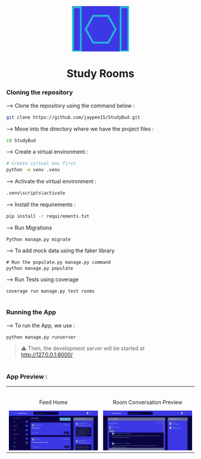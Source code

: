 <div align="center">
<img width="30%" src="https://github.com/jaypee15/study_rooms/blob/master/static/images/study-rooms.png?raw=true">

# Study Rooms
</div>

### Cloning the repository

--> Clone the repository using the command below :
```bash
git clone https://github.com/jaypee15/StudyBud.git

```

--> Move into the directory where we have the project files : 
```bash
cd StudyBud

```

--> Create a virtual environment.:
```bash
# Create virtual env first
python -m venv .venv

```

--> Activate the virtual environment :
```bash
.venv\scripts\activate

```

--> Install the requirements :
```bash
pip install -r requirements.txt

```

--> Run Migrations
```
Python manage.py migrate

```
--> To add mock data using the faker library
```
# Run the populate.py manage.py command
python manage.py populate

```
--> Run Tests using coverage
```
coverage run manage.py test rooms

```

#

### Running the App

--> To run the App, we use :
```bash
python manage.py runserver

```


> ⚠ Then, the development server will be started at http://127.0.0.1:8000/

#

### App Preview :

<table width="100%"> 
<tr>
<td width="50%">      
&nbsp; 
<br>
<p align="center">
  Feed Home
</p>
<img src="https://github.com/jaypee15/study_rooms/blob/master/static/images/feed-home.png?raw=true">
</td> 
<td width="50%">
<br>
<p align="center">
  Room Conversation Preview
</p>
<img src="https://github.com/jaypee15/study_rooms/blob/master/static/images/room-conversation.png?raw=true">  
</td>
</table>

